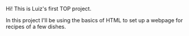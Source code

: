 Hi! This is Luiz's first TOP project.

In this project I'll be using the basics of HTML to set up a webpage for recipes of a few dishes.